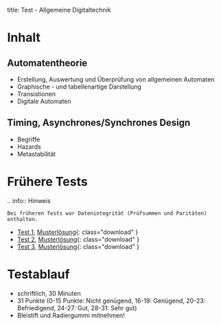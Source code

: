 title: Test - Allgemeine Digitaltechnik

# Inhalt
## Automatentheorie
* Erstellung, Auswertung und Überprüfung von allgemeinen Automaten
* Graphische - und tabellenartige Darstellung
* Transistionen
* Digitale Automaten

## Timing, Asynchrones/Synchrones Design
* Begriffe
* Hazards
* Metastabilität

# Frühere Tests

.. info:: Hinweis

    Bei früheren Tests war Datenintegrität (Prüfsummen und Paritäten) enthalten.

* [Test 1](test_digitaltechnik_1.pdf), [Musterlösung](test_digitaltechnik_1_loesung.pdf){: class="download" }
* [Test 2](test_digitaltechnik_2.pdf), [Musterlösung](test_digitaltechnik_2_loesung.pdf){: class="download" }
* [Test 3](test_digitaltechnik_3.pdf), [Musterlösung](test_digitaltechnik_3_loesung.pdf){: class="download" }

# Testablauf
* schriftlich, 30 Minuten
* 31 Punkte (0-15 Punkte: Nicht genügend, 16-19: Genügend, 20-23: Befriedigend, 24-27: Gut, 28-31: Sehr gut)
* Bleistift und Radiergummi mitnehmen!
